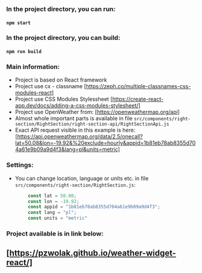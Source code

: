 ### In the project directory, you can run:
#### `npm start`

### In the project directory, you can build:
#### `npm run build`

### Main information:
- Project is based on React framework
- Project use cx - classname [https://zeph.co/multiple-classnames-css-modules-react]
- Project use CSS Modules Stylessheet [https://create-react-app.dev/docs/adding-a-css-modules-stylesheet/]
- Project use OpenWeather from: [https://openweathermap.org/api]
- Almost whole important parts is available in file `src/components/right-section/RightSection/right-section-api/RightSectionApi.js`
- Exact API request visible in this example is here: [https://api.openweathermap.org/data/2.5/onecall?lat=50.08&lon=-19.92&%20exclude=hourly&appid=1b81eb78ab8355d704a61e9b09a9d4f3&lang=pl&units=metric]

### Settings:
- You can change location, language or units etc. in file `src/components/right-section/RightSection.js`:
```javascript
        const lat = 50.08;
        const lon = -19.92;
        const appid = "1b81eb78ab8355d704a61e9b09a9d4f3";
        const lang = "pl";
        const units = "metric"
```


### Project available is in link below:
## [https://pzwolak.github.io/weather-widget-react/]
